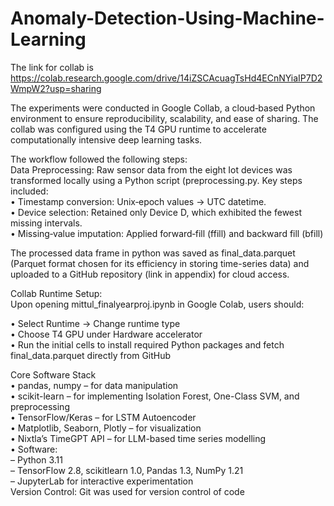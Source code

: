 # Anomaly-Detection-Using-Machine-Learning

The link for collab is https://colab.research.google.com/drive/14iZSCAcuagTsHd4ECnNYiaIP7D2WmpW2?usp=sharing  

The experiments were conducted in Google Collab, a cloud‐based Python environment to ensure reproducibility, scalability, and ease of sharing. The collab was configured using the T4 GPU runtime to accelerate computationally intensive deep learning tasks. 

The workflow followed the following steps:  
Data Preprocessing: Raw sensor data from the eight Iot devices was transformed locally using a Python script (preprocessing.py. 
 Key steps included:  
•	Timestamp conversion: Unix‐epoch values → UTC datetime.  
•	Device selection: Retained only Device D, which exhibited the fewest missing intervals.  
•	Missing‐value imputation: Applied forward‐fill (ffill) and backward fill (bfill)  

The processed data frame in python was saved as final_data.parquet (Parquet format chosen for its efficiency in storing time-series data)   and uploaded to a GitHub repository (link in appendix) for cloud access.  

Collab Runtime Setup:   
Upon opening mittul_finalyearproj.ipynb in Google Colab, users should:  

•	Select Runtime → Change runtime type  
•	Choose T4 GPU under Hardware accelerator  
•	Run the initial cells to install required Python packages and fetch final_data.parquet directly from GitHub  

Core Software Stack   
•	pandas, numpy – for data manipulation  
•	scikit-learn – for implementing Isolation Forest, One-Class SVM, and preprocessing  
•	TensorFlow/Keras – for LSTM Autoencoder  
•	Matplotlib, Seaborn, Plotly – for visualization  
•	Nixtla’s TimeGPT API – for LLM-based time series modelling  
•	Software:  
– Python 3.11  
– TensorFlow 2.8, scikitlearn 1.0, Pandas 1.3, NumPy 1.21  
– JupyterLab for interactive experimentation  
Version Control: Git was used for version control of code   

